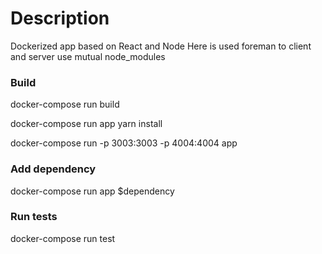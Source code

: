 # Description

Dockerized app based on React and Node
Here is used foreman to client and server use mutual node_modules

### Build

docker-compose run build

docker-compose run app yarn install

docker-compose run -p 3003:3003 -p 4004:4004 app

### Add dependency

docker-compose run app $dependency

### Run tests

docker-compose run test
